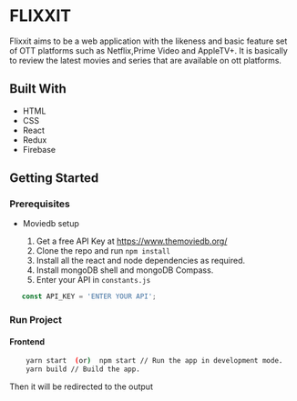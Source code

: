 # FLIXXIT

Flixxit aims to be a web application with the likeness and basic feature set of OTT platforms such as Netflix,Prime Video and AppleTV+. It is basically to review the latest movies and series that are available on ott platforms.

## Built With

* HTML
* CSS
* React
* Redux
* Firebase

## Getting Started

### Prerequisites
* Moviedb setup
  
  1. Get a free API Key at https://www.themoviedb.org/
  2.  Clone the repo and run 
  ``npm install ``
  1. Install all the react and node dependencies as required.
  2. Install mongoDB shell and mongoDB Compass.
  3. Enter your API in `constants.js`
```js
   const API_KEY = 'ENTER YOUR API';
   ```



### Run Project

#### Frontend
```sh
    yarn start  (or)  npm start // Run the app in development mode.
    yarn build // Build the app.
```
Then it will be redirected to the output

